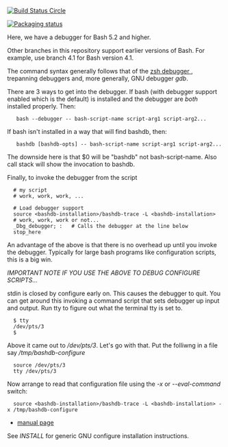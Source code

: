 [![Build Status Circle](https://circleci.com/gh/rocky/bashdb.svg?&style=shield)](https://circleci.com/gh/rocky/bashdb)

[![Packaging status](https://repology.org/badge/vertical-allrepos/zshdb.svg)](https://repology.org/project/zshdb/versions)

Here, we have a debugger for Bash 5.2 and higher.

Other branches in this repository support earlier versions of Bash. For example, use branch 4.1 for Bash version 4.1.

The command syntax generally follows that of the [zsh debugger ](https://github.com/rocky/zshdb), trepanning debuggers and, more generally, GNU debugger *gdb*.

There are 3 ways to get into the debugger. If bash (with debugger support enabled which is the default) is installed and the debugger are *both* installed properly. Then:

```
   bash --debugger -- bash-script-name script-arg1 script-arg2...
```

If bash isn't installed in a way that will find bashdb, then:

```
   bashdb [bashdb-opts] -- bash-script-name script-arg1 script-arg2...
```

The downside here is that $0 will be "bashdb" not
bash-script-name. Also call stack will show the invocation to bashdb.

Finally, to invoke the debugger from the script

```
  # my script
  # work, work, work, ...

  # Load debugger support
  source <bashdb-installation>/bashdb-trace -L <bashdb-installation>
  # work, work, work or not...
  _Dbg_debugger; :   # Calls the debugger at the line below
  stop_here
```

An advantage of the above is that there is no overhead up until you
invoke the debugger. Typically for large bash programs like
configuration scripts, this is a big win.

*IMPORTANT NOTE IF YOU USE THE ABOVE TO DEBUG CONFIGURE SCRIPTS...*

stdin is closed by configure early on. This causes the debugger to quit.
You can get around this invoking a command script that sets debugger
up input and output. Run tty to figure out what the terminal tty is set to.

```
  $ tty
  /dev/pts/3
  $
```

Above it came out to */dev/pts/3*. Let's go with that. Put the folliwng
in a file say */tmp/bashdb-configure*

```
  source /dev/pts/3
  tty /dev/pts/3
```

Now arrange to read that configuration file using the *-x* or *--eval-command*
switch:

```
  source <bashdb-installation>/bashdb-trace -L <bashdb-installation> -x /tmp/bashdb-configure
```

* [manual page](http://bashdb.sourceforge.net/bashdb-man.html)

See *INSTALL* for generic GNU configure installation instructions.
